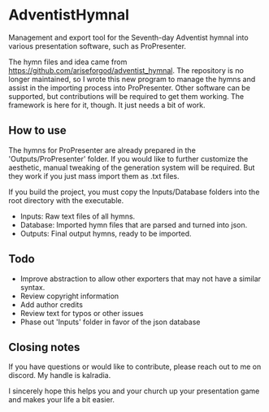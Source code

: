 # AdventistHymnal
Management and export tool for the Seventh-day Adventist hymnal into various presentation software, such as ProPresenter.

The hymn files and idea came from <a>https://github.com/ariseforgod/adventist_hymnal</a>. The repository is no longer maintained, so I wrote this new program to manage the hymns and assist in the importing process into ProPresenter. Other software can be supported, but contributions will be required to get them working. The framework is here for it, though. It just needs a bit of work.

## How to use
The hymns for ProPresenter are already prepared in the 'Outputs/ProPresenter' folder. If you would like to further customize the aesthetic, manual tweaking of the generation system will be required. But they work if you just mass import them as .txt files.

If you build the project, you must copy the Inputs/Database folders into the root directory with the executable.

- Inputs: Raw text files of all hymns.
- Database: Imported hymn files that are parsed and turned into json.
- Outputs: Final output hymns, ready to be imported.

## Todo
- Improve abstraction to allow other exporters that may not have a similar syntax.
- Review copyright information
- Add author credits
- Review text for typos or other issues
- Phase out 'Inputs' folder in favor of the json database

## Closing notes
If you have questions or would like to contribute, please reach out to me on discord. My handle is kalradia.

I sincerely hope this helps you and your church up your presentation game and makes your life a bit easier.
